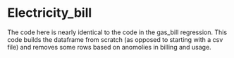 # Electricity_bill
The code here is nearly identical to the code in the gas_bill regression. This code builds the dataframe from scratch (as opposed to starting with a csv file) and removes some rows based on anomolies in billing and usage. 

